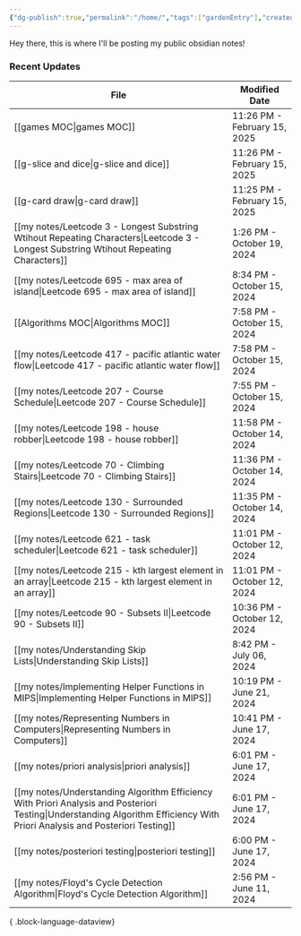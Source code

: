 ```yaml
---
{"dg-publish":true,"permalink":"/home/","tags":["gardenEntry"],"created":"2024-01-28T16:25:41.506-06:00","updated":"2024-06-17T17:13:40.216-05:00"}
---
```



Hey there, this is where I'll be posting my public obsidian notes!

### Recent Updates
| File                                                                                                                                                                           | Modified Date                |
| ------------------------------------------------------------------------------------------------------------------------------------------------------------------------------ | ---------------------------- |
| [[games MOC\|games MOC]]                                                                                                                                                    | 11:26 PM - February 15, 2025 |
| [[g-slice and dice\|g-slice and dice]]                                                                                                                                      | 11:26 PM - February 15, 2025 |
| [[g-card draw\|g-card draw]]                                                                                                                                                | 11:25 PM - February 15, 2025 |
| [[my notes/Leetcode 3 - Longest Substring Wtihout Repeating Characters\|Leetcode 3 - Longest Substring Wtihout Repeating Characters]]                                       | 1:26 PM - October 19, 2024   |
| [[my notes/Leetcode 695 - max area of island\|Leetcode 695 - max area of island]]                                                                                           | 8:34 PM - October 15, 2024   |
| [[Algorithms MOC\|Algorithms MOC]]                                                                                                                                          | 7:58 PM - October 15, 2024   |
| [[my notes/Leetcode 417 - pacific atlantic water flow\|Leetcode 417 - pacific atlantic water flow]]                                                                         | 7:58 PM - October 15, 2024   |
| [[my notes/Leetcode 207 - Course Schedule\|Leetcode 207 - Course Schedule]]                                                                                                 | 7:55 PM - October 15, 2024   |
| [[my notes/Leetcode 198 - house robber\|Leetcode 198 - house robber]]                                                                                                       | 11:58 PM - October 14, 2024  |
| [[my notes/Leetcode 70 - Climbing Stairs\|Leetcode 70 - Climbing Stairs]]                                                                                                   | 11:36 PM - October 14, 2024  |
| [[my notes/Leetcode 130 - Surrounded Regions\|Leetcode 130 - Surrounded Regions]]                                                                                           | 11:35 PM - October 14, 2024  |
| [[my notes/Leetcode 621 - task scheduler\|Leetcode 621 - task scheduler]]                                                                                                   | 11:01 PM - October 12, 2024  |
| [[my notes/Leetcode 215 - kth largest element in an array\|Leetcode 215 - kth largest element in an array]]                                                                 | 11:01 PM - October 12, 2024  |
| [[my notes/Leetcode 90 - Subsets II\|Leetcode 90 - Subsets II]]                                                                                                             | 10:36 PM - October 12, 2024  |
| [[my notes/Understanding Skip Lists\|Understanding Skip Lists]]                                                                                                             | 8:42 PM - July 06, 2024      |
| [[my notes/Implementing Helper Functions in MIPS\|Implementing Helper Functions in MIPS]]                                                                                   | 10:19 PM - June 21, 2024     |
| [[my notes/Representing Numbers in Computers\|Representing Numbers in Computers]]                                                                                           | 10:41 PM - June 17, 2024     |
| [[my notes/priori analysis\|priori analysis]]                                                                                                                               | 6:01 PM - June 17, 2024      |
| [[my notes/Understanding Algorithm Efficiency With Priori Analysis and Posteriori Testing\|Understanding Algorithm Efficiency With Priori Analysis and Posteriori Testing]] | 6:01 PM - June 17, 2024      |
| [[my notes/posteriori testing\|posteriori testing]]                                                                                                                         | 6:00 PM - June 17, 2024      |
| [[my notes/Floyd's Cycle Detection Algorithm\|Floyd's Cycle Detection Algorithm]]                                                                                           | 2:56 PM - June 11, 2024      |

{ .block-language-dataview}

